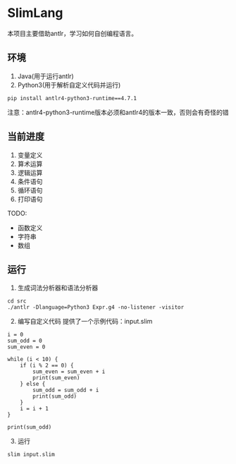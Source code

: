 # SlimLang
本项目主要借助antlr，学习如何自创编程语言。

## 环境
1. Java(用于运行antlr)
2. Python3(用于解析自定义代码并运行)
```
pip install antlr4-python3-runtime==4.7.1
```
注意：antlr4-python3-runtime版本必须和antlr4的版本一致，否则会有奇怪的错

## 当前进度
1. 变量定义
2. 算术运算
3. 逻辑运算
4. 条件语句
5. 循环语句
6. 打印语句

TODO:
* 函数定义
* 字符串
* 数组

## 运行
1. 生成词法分析器和语法分析器
```
cd src
./antlr -Dlanguage=Python3 Expr.g4 -no-listener -visitor
```
2. 编写自定义代码
提供了一个示例代码：input.slim
```
i = 0
sum_odd = 0
sum_even = 0

while (i < 10) {
    if (i % 2 == 0) {
        sum_even = sum_even + i
        print(sum_even)
    } else {
        sum_odd = sum_odd + i
        print(sum_odd)
    }
    i = i + 1
}

print(sum_odd)
```
3. 运行
```
slim input.slim
```

